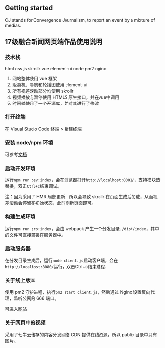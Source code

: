 ## Getting started

CJ stands for Convergence Journalism, to report an event by a mixture of medias.

## 17级融合新闻网页端作品使用说明

### 技术栈

html css js skrollr vue element-ui node pm2 nginx

1. 网站整体使用 vue 框架
2. 贩卖机、导航和轮播图使用 element-ui
3. 所有视差滚动部分均使用 skrollr
4. 视频播放与暂停使用 HTML5 原生接口，并在vue中调用
5. 时间轴使用了一个开源库，并对其进行了修改

### 打开终端

在 Visual Studio Code 终端 > 新建终端

### 安装 node/npm 环境

可参考[文档](https://github.com/teamMolecularFood/MGAT/blob/develop/doc/Configuration.md?1562914201039 "node/npm")

### 启动开发环境

运行`npm run dev:index`，会在浏览器打开`http://localhost:8001/`，支持模块热替换，双击`Ctrl+c`结束调试。

注：因为采用了 HMR 局部更新，所以会导致 skrollr 在页面生成后加载，从而视差滚动会停留在初始状态，此时刷新页面即可。

### 构建生成环境

运行`npm run pro:index`，会由 webpack 产生一个分发目录`./dist/index`，其中的文件可直接部署在服务器中。

### 启动服务器

在分发目录生成后，运行`node client.js`启动客户端，会在`http://localhost:8080/`运行，双击Ctrl+c结束进程.

### 关于线上版本

使用 pm2 守护进程，执行`pm2 start client.js`，然后通过 Nginx 设置反向代理，监听公网的 666 端口。

可进入[网站](http://139.224.238.230:666/ "解忧杂货店")

### 关于网页中的视频

采用了七牛云储存的内容分发网络 CDN 提供在线资源，所以 public 目录中只有图片。
